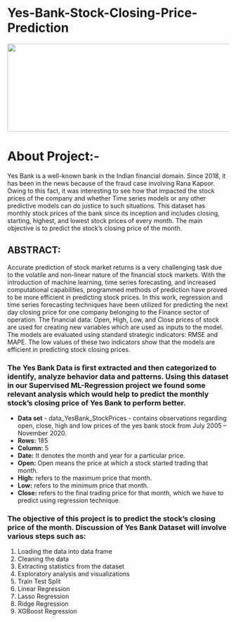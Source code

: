 # Yes-Bank-Stock-Closing-Price-Prediction
<img src="https://upload.wikimedia.org/wikipedia/en/thumb/8/85/Yes_Bank_logo.svg/1200px-Yes_Bank_logo.svg.png" width="600" height="200">

<h1>About Project:-</h1>
Yes Bank is a well-known bank in the Indian financial domain. Since 2018, it has been in the news because of the fraud case involving Rana Kapoor. Owing to this fact, it was interesting to see how that impacted the stock prices of the company and whether Time series models or any other predictive models can do justice to such situations. This dataset has monthly stock prices of the bank since its inception and includes closing, starting, highest, and lowest stock prices of every month. The main objective is to predict the stock’s closing price of the month.

<h2>ABSTRACT:</h2>
Accurate prediction of stock market returns is a very challenging task due to the volatile and non-linear nature of the financial stock markets. With the introduction of machine learning, time series forecasting, and increased computational capabilities, programmed methods of prediction have proved to be more efficient in predicting stock prices.
In this work, regression and time series forecasting techniques have been utilized for predicting the next day closing price for one company belonging to the Finance sector of operation.
The financial data: Open, High, Low, and Close prices of stock are used for creating new variables which are used as inputs to the model.
The models are evaluated using standard strategic indicators: RMSE and MAPE.
The low values of these two indicators show that the models are efficient in predicting stock closing prices.

<h3>The Yes Bank Data is first extracted and then categorized to identify, analyze behavior data and patterns. Using this dataset in our Supervised ML-Regression project we found some relevant analysis which would help to predict the monthly stock’s closing price of Yes Bank to perform better. </h3>

*	**Data set** - data_YesBank_StockPrices - contains observations regarding open, close, high and low prices of the yes bank stock from July 2005 – November 2020.
*	**Rows:** 185 
*	**Column:** 5 
*	**Date:** It denotes the month and year for a particular price. 
*	**Open:** Open means the price at which a stock started trading that month. 
*	**High:** refers to the maximum price that month. 
*	**Low:** refers to the minimum price that month. 
*	**Close:** refers to the final trading price for that month, which we have to predict using regression technique. 

<h3>The objective of this project is to predict the stock’s closing price of the month. Discussion of Yes Bank Dataset will involve various steps such as:</h3> 

1.	Loading the data into data frame 
2.	Cleaning the data 
3.	Extracting statistics from the dataset 
4.	Exploratory analysis and visualizations
5.	Train Test Split 
6.	Linear Regression 
7.	Lasso Regression 
8.	Ridge Regression 
9.	XGBoost Regression 


